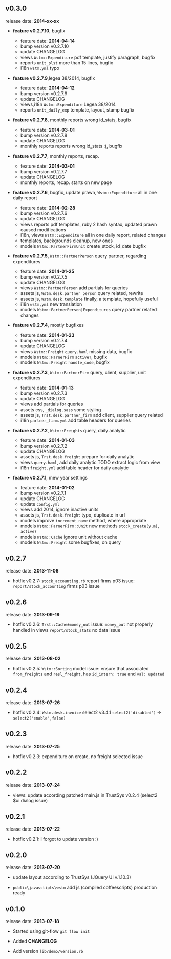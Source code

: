 ## v0.3.0

release date: **2014-xx-xx**

* **feature v0.2.7.10**, bugfix
   - feature date: **2014-04-14**
   - bump version v0.2.7.10
   - update CHANGELOG
   - views `Wstm::Expenditure` pdf template, justify paragraph, bugfix
   - reports `unit_plst` more than 15 lines, bugfix
   - i18n `wstm.yml` typo

* **feature v0.2.7.9**,legea 38/2014, bugfix
   - feature date: **2014-04-12**
   - bump version v0.2.7.9
   - update CHANGELOG
   - views,i18n `Wstm::Expenditure` Legea 38/2014
   - reports `unit_daily_exp` template, layout, stamp bugfix

* **feature v0.2.7.8**, monthly reports wrong id_stats, bugfix
   - feature date: **2014-03-01**
   - bump version v0.2.7.8
   - update CHANGELOG
   - monthly reports reports wrong id_stats :(, bugfix

* **feature v0.2.7.7**, monthly reports, recap.
   - feature date: **2014-03-01**
   - bump version v0.2.7.7
   - update CHANGELOG
   - monthly reports, recap. starts on new page

* **feature v0.2.7.6**, bugfix, update prawn, `Wstm::Expenditure` all in one daily report
   - feature date: **2014-02-28**
   - bump version v0.2.7.6
   - update CHANGELOG
   - views reports pdf templates, ruby 2 hash syntax, updated prawn caused modifications
   - i18n, views `Wstm::Expenditure` all in one daily report, related changes
   - templates, backgrounds cleanup, new ones
   - models `Wstm::PartnerFirmUnit` create_stock, id_date bugfix 

* **feature v0.2.7.5**, `Wstm::PartnerPerson` query partner, regarding expenditures
   - feature date: **2014-01-25**
   - bump version v0.2.7.5
   - update CHANGELOG
   - views `Wstm::PartnerPerson` add partials for queries
   - assets js, `Wstm.desk.partner_person` query related, rewrite 
   - assets js, `Wstm.desk.template` finally, a template, hopefully useful
   - i18n `wstm,yml` new translation
   - models `Wstm::PartnerPerson|Expenditures` query partner related changes

* **feature v0.2.7.4**, mostly bugfixes
   - feature date: **2014-01-23**
   - bump version v0.2.7.4
   - update CHANGELOG
   - views `Wstm::Freight` `query.haml` missing data, bugfix
   - models `Wstm::ParnerFirm` `active?`, bugfix
   - models `Wstm::Freight` `handle_code`, bugfix 

* **feature v0.2.7.3**, `Wstm::PartnerFirm` query, client, supplier, unit expenditures
   - feature date: **2014-01-13**
   - bump version v0.2.7.3
   - update CHANGELOG
   - views add partials for queries
   - assets css, `_dialog.sass` some styling
   - assets js, `Trst.desk.partner_firm` add client, supplier query related
   - i18n `partner_firm.yml` add table headers for queries

* **feature v0.2.7.2**, `Wstm::Freights` query, daily analytic
   - feature date: **2014-01-03**
   - bump version v0.2.7.2
   - update CHANGELOG
   - assets js, `Trst.desk.freight` prepare for daily analytic
   - views `query.haml`, add daily analytic TODO extract logic from view
   - i18n `freight.yml` add table header for daily analytic

* **feature v0.2.7.1**, mew year settings
   - feature date: **2014-01-02**
   - bump version v0.2.7.1
   - update CHANGELOG
   - update `config.yml`
   - views add 2014, ignore inactive units
   - assets js, `Trst.desk.freight` typo, duplicate in url
   - models improve `increment_name` method, where appropriate
   - models `Wstm::ParnerFirm::Unit` new methods `stock_create(y,m)`, `active?`
   - models `Wstm::Cache` ignore unit without cache
   - models `Wstm::Freight` some bugfixes, on query

## v0.2.7

release date: **2013-11-06**

* hotfix v0.2.7: `stock_accounting.rb` report firms p03 issue:
  `report/stock_accounting` firms p03 issue

## v0.2.6

release date: **2013-09-19**

* hotfix v0.2.6: `Trst::Cache#money_out` issue:
  `money_out` not properly handled in views
  `report/stock_stats` no data issue

## v0.2.5

release date: **2013-08-02**

* hotfix v0.2.5: `Wstm::Sorting` model issue:
  ensure that associated `from_freights` and `resl_freight`,
  has `id_intern: true` and `val: updated`

## v0.2.4

release date: **2013-07-26**

* hotfix v0.2.4: `Wstm.desk.invoice` select2 v3.4.1 `select2('disabled')` -> `select2('enable',false)`

## v0.2.3

release date: **2013-07-25**

* hotfix v0.2.3: expenditure on create, no freight selected issue 

## v0.2.2

release date: **2013-07-24**

* views: update according patched main.js in TrustSys v0.2.4 (select2 $ui.dialog issue)

## v0.2.1

release date: **2013-07-22**

* hotfix v0.2.1: I forgot to update version :)

## v0.2.0

release date: **2013-07-20**

* update layout according to TrustSys (JQuery UI v.1.10.3)

* `public\javasctipts\wstm` add js (compiled coffeescripts) production ready

## v0.1.0

release date: **2013-07-18**

* Started using git-flow `git flow init`

* Added **CHANGELOG**

* Add version `lib/demo/version.rb`
